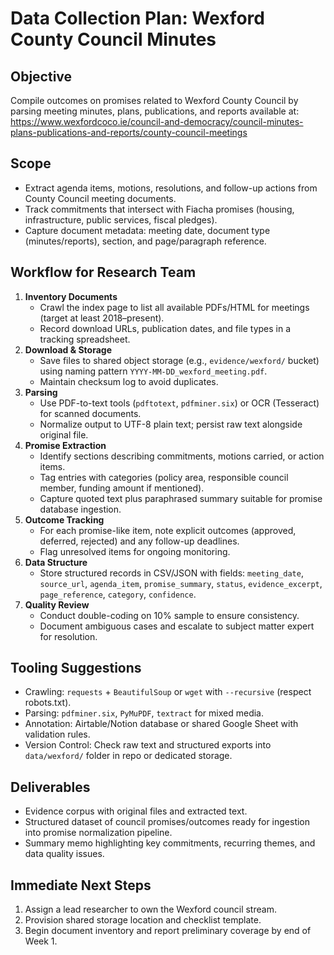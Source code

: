 # Data Collection Plan: Wexford County Council Minutes

## Objective
Compile outcomes on promises related to Wexford County Council by parsing meeting minutes, plans, publications, and reports available at:
https://www.wexfordcoco.ie/council-and-democracy/council-minutes-plans-publications-and-reports/county-council-meetings

## Scope
- Extract agenda items, motions, resolutions, and follow-up actions from County Council meeting documents.
- Track commitments that intersect with Fiacha promises (housing, infrastructure, public services, fiscal pledges).
- Capture document metadata: meeting date, document type (minutes/reports), section, and page/paragraph reference.

## Workflow for Research Team
1. **Inventory Documents**
   - Crawl the index page to list all available PDFs/HTML for meetings (target at least 2018–present).
   - Record download URLs, publication dates, and file types in a tracking spreadsheet.
2. **Download & Storage**
   - Save files to shared object storage (e.g., `evidence/wexford/` bucket) using naming pattern `YYYY-MM-DD_wexford_meeting.pdf`.
   - Maintain checksum log to avoid duplicates.
3. **Parsing**
   - Use PDF-to-text tools (`pdftotext`, `pdfminer.six`) or OCR (Tesseract) for scanned documents.
   - Normalize output to UTF-8 plain text; persist raw text alongside original file.
4. **Promise Extraction**
   - Identify sections describing commitments, motions carried, or action items.
   - Tag entries with categories (policy area, responsible council member, funding amount if mentioned).
   - Capture quoted text plus paraphrased summary suitable for promise database ingestion.
5. **Outcome Tracking**
   - For each promise-like item, note explicit outcomes (approved, deferred, rejected) and any follow-up deadlines.
   - Flag unresolved items for ongoing monitoring.
6. **Data Structure**
   - Store structured records in CSV/JSON with fields: `meeting_date`, `source_url`, `agenda_item`, `promise_summary`, `status`, `evidence_excerpt`, `page_reference`, `category`, `confidence`.
7. **Quality Review**
   - Conduct double-coding on 10% sample to ensure consistency.
   - Document ambiguous cases and escalate to subject matter expert for resolution.

## Tooling Suggestions
- Crawling: `requests` + `BeautifulSoup` or `wget` with `--recursive` (respect robots.txt).
- Parsing: `pdfminer.six`, `PyMuPDF`, `textract` for mixed media.
- Annotation: Airtable/Notion database or shared Google Sheet with validation rules.
- Version Control: Check raw text and structured exports into `data/wexford/` folder in repo or dedicated storage.

## Deliverables
- Evidence corpus with original files and extracted text.
- Structured dataset of council promises/outcomes ready for ingestion into promise normalization pipeline.
- Summary memo highlighting key commitments, recurring themes, and data quality issues.

## Immediate Next Steps
1. Assign a lead researcher to own the Wexford council stream.
2. Provision shared storage location and checklist template.
3. Begin document inventory and report preliminary coverage by end of Week 1.
